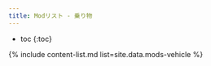 ```yaml
---
title: Modリスト - 乗り物
---
```


- toc
{:toc}

{% include content-list.md list=site.data.mods-vehicle %}
